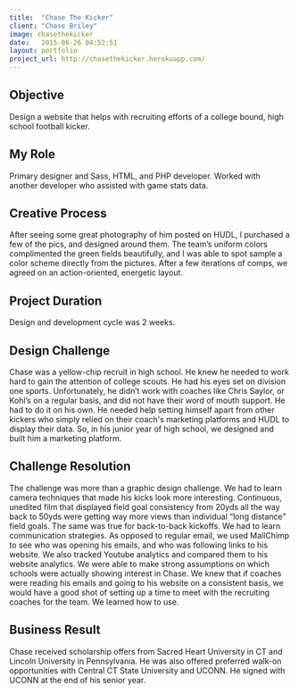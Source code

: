 ```yaml
---
title:  "Chase The Kicker"
client: "Chase Briley"
image: chasethekicker
date:   2015-06-26 04:52:51
layout: portfolio
project_url: http://chasethekicker.herokuapp.com/
---
```


## Objective
Design a website that helps with recruiting efforts of a college bound, high school football kicker.

## My Role
Primary designer and Sass, HTML, and PHP developer. Worked with another developer who assisted with game stats data.

## Creative Process
After seeing some great photography of him posted on HUDL, I purchased a few of the pics, and designed around them. The team’s uniform colors complimented the green fields beautifully, and I was able to spot sample a color scheme directly from the pictures. After a few iterations of comps, we agreed on an action-oriented, energetic layout.

## Project Duration
Design and development cycle was 2 weeks.

## Design Challenge
Chase was a yellow-chip recruit in high school. He knew he needed to work hard to gain the attention of college scouts. He had his eyes set on division one sports. Unfortunately, he didn’t work with coaches like Chris Saylor, or Kohl’s on a regular basis, and did not have their word of mouth support. He had to do it on his own. He needed help setting himself apart from other kickers who simply relied on their coach's marketing platforms and HUDL to display their data. So, in his junior year of high school, we designed and built him a marketing platform.

## Challenge Resolution
The challenge was more than a graphic design challenge. We had to learn camera techniques that made his kicks look more interesting. Continuous, unedited film that displayed field goal consistency from 20yds all the way back to 50yds were getting way more views than individual “long distance” field goals. The same was true for back-to-back kickoffs. We had to learn communication strategies. As opposed to regular email, we used MailChimp to see who was opening his emails, and who was following links to his website. We also tracked Youtube analytics and compared them to his website analytics. We were able to make strong assumptions on which schools were actually showing interest in Chase. We knew that if coaches were reading his emails and going to his website on a consistent basis, we would have a good shot of setting up a time to meet with the recruiting coaches for the team. We learned how to use. 

## Business Result
Chase received scholarship offers from Sacred Heart University in CT and Lincoln University in Pennsylvania. He was also offered preferred walk-on opportunities with Central CT State University and UCONN. He signed with UCONN at the end of his senior year.
